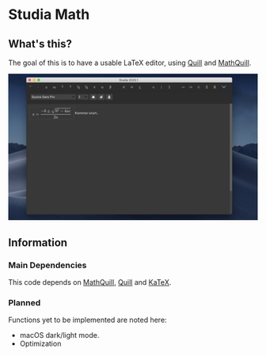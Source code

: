 # Studia Math



## What's this?

The goal of this is to have a usable LaTeX editor, using [Quill](http://quilljs.com/) and [MathQuill](http://mathquill.com/).

<img src="screenshot.png">


## Information

### Main Dependencies

This code depends on [MathQuill](http://docs.mathquill.com/en/latest/Getting_Started/), [Quill](https://quilljs.com/docs/quickstart/) and [KaTeX](https://github.com/Khan/KaTeX#usage).


### Planned

Functions yet to be implemented are noted here:

- macOS dark/light mode.
- Optimization